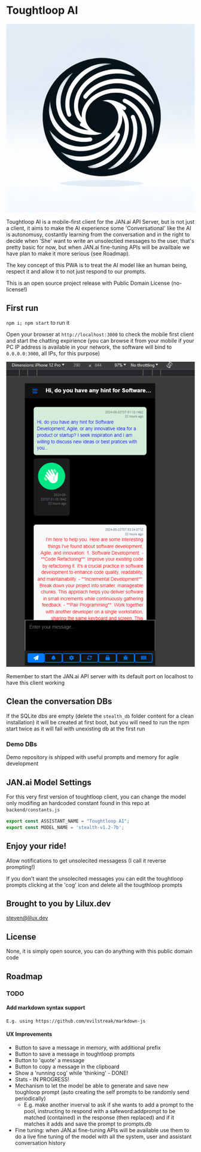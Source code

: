 # Toughtloop AI


![Logo and App Icon](/public/favicon.webp)

Toughtloop AI is a mobile-first client for the JAN.ai API Server, but is not just a client, it aims to make the AI experience some 'Conversational' like the AI is autonomusy, costantly learning from the conversation and in the right to decide when 'She' want to write an unsolectied messages to the user, that's pretty basic for now, but when JAN.ai fine-tuning APIs will be availbale we have plan to make it more serious (see Roadmap).

The key concept of this PWA is to treat the AI model like an human being, respect it and allow it to not just respond to our prompts.

This is an open source project release with Public Domain License (no-license!)

## First run

`npm i; npm start` to run it

Open your browser at `http://localhost:3000` to check the mobile first client and start the chatting expirience (you can browse it from your mobile if your PC IP address is available in your network, the software will bind to `0.0.0.0:3000`, all IPs, for this purpose) 

![Demo mobile](/shot.png)

Remember to start the JAN.ai API server with its default port on localhost to have this client working


## Clean the conversation DBs

If the SQLite dbs are empty (delete the `stealth_db` folder content for a clean installation) it will be created at first boot, but you will need to run the npm start twice as it will fail with unexisting db at the first run

### Demo DBs

Demo repository is shipped with useful prompts and memory for agile development

## JAN.ai Model Settings

For this very first version of toughtloop client, you can change the model only modifing an hardcoded constant found in this repo at `backend/constants.js`

```js
export const ASSISTANT_NAME = "Toughtloop AI";
export const MODEL_NAME = 'stealth-v1.2-7b';
```

## Enjoy your ride!

Allow notifications to get unsolecited messagess (I call it reverse prompting!)

If you don't want the unsolecited messages you can edit the toughtloop prompts clicking at the 'cog' icon and delete all the tougthloop prompts


## Brought to you by Lilux.dev

steven@lilux.dev

## License

None, it is simply open source, you can do anything with this public domain code

## Roadmap

### TODO

#### Add markdown syntax support
    E.g. using https://github.com/evilstreak/markdown-js

#### UX Improvements
   -  Button to save a message in memory, with additional prefix
   -  Button to save a message in toughtloop prompts
   -  Button to 'quote' a message
   -  Button to copy a message in the clipboard
   -  Show a 'running cog' while 'thinking' - DONE!
   -  Stats - IN PROGRESS!
   -  Mechanism to let the model be able to generate and save new toughloop prompt (auto creating the self prompts to be randomly send periodically)
      - E.g. make another inverval to ask if she wants to add a prompt to the pool, instructing to respond with a safeword:addprompt to be matched (contained) in the response (then replaced) and if it matches it adds and save the prompt to prompts.db
   - Fine tuning: when JAN.ai fine-tuning APIs will be available use them to do a live fine tuning of the model with all the system, user and assistant conversation history 